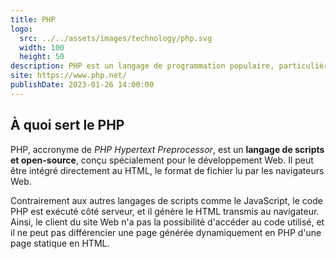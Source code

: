 ```yaml
---
title: PHP
logo:
  src: ../../assets/images/technology/php.svg
  width: 100
  height: 50
description: PHP est un langage de programmation populaire, particulièrement adapté pour le développement Web.
site: https://www.php.net/
publishDate: 2023-01-26 14:00:00
---
```


## À quoi sert le PHP

PHP, accronyme de *PHP Hypertext Preprocessor*, est un **langage de scripts et open-source**, conçu spécialement pour le développement Web. Il peut être intégré directement au HTML, le format de fichier lu par les navigateurs Web.

Contrairement aux autres langages de scripts comme le JavaScript, le code PHP est exécuté côté serveur, et il génère le HTML transmis au navigateur. Ainsi, le client du site Web n'a pas la possibilité d'accéder au code utilisé, et il ne peut pas différencier une page générée dynamiquement en PHP d'une page statique en HTML.
